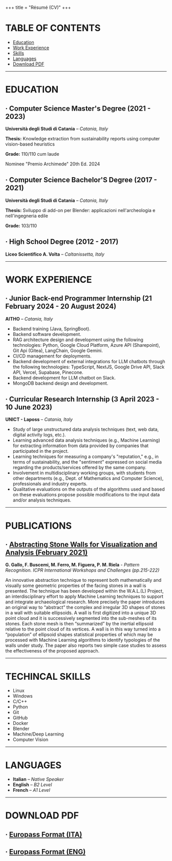 +++
title = "Résumé (CV)"
+++

# TABLE OF CONTENTS
- [Education](#education)
- [Work Experience](#work-experience)
- [Skills](#skills)
- [Languages](#languages)
- [Download PDF](#download-pdf)

___


# EDUCATION

## · Computer Science Master's Degree (2021 - 2023)
**Università degli Studi di Catania** – *Catania, Italy* 

**Thesis:** Knowledge extraction from sustainability reports using computer vision-based heuristics

**Grade:** 110/110 cum laude

Nominee "Premio Archimede" 20th Ed. 2024

## · Computer Science Bachelor'S Degree (2017 - 2021)
**Università degli Studi di Catania** – *Catania, Italy*

**Thesis:** Sviluppo di add-on per Blender: applicazioni nell'archeologia e nell'ingegneria edile

**Grade:** 103/110

## · High School Degree (2012 - 2017)
**Liceo Scientifico A. Volta** – *Caltanissetta, Italy*

___

# WORK EXPERIENCE

## · Junior Back-end Programmer Internship (21 February 2024 - 20 August 2024)
**AITHO** – *Catania, Italy*

- Backend training (Java, SpringBoot).
- Backend software development.
- RAG architecture design and development using the following technologies: Python, Google Cloud Platform, Azure API (Sharepoint), Git Api (Gitea), LangChain, Google Gemini.
- CI/CD management for deployments.
- Backend development of external integrations for LLM chatbots through the following technologies: TypeScript, NextJS, Google Drive API, Slack API, Vercel, Supabase, Pinecone.
- Backend development for LLM chatbot on Slack.
- MongoDB backend design and development.

## · Curricular Research Internship (3 April 2023 - 10 June 2023)
**UNICT - Laposs** – *Catania, Italy*

- Study of large unstructured data analysis techniques (text, web data, digital activity logs, etc.).
- Learning advanced data analysis techniques (e.g., Machine Learning) for extracting information from
data provided by companies that participated in the project.
- Learning techniques for measuring a company's "reputation," e.g., in terms of sustainability, and the
"sentiment" expressed on social media regarding the products/services offered by the same
company.
- Involvement in multidisciplinary working groups, with students from other departments (e.g., Dept. of
Mathematics and Computer Science), professionals and industry experts.
- Qualitative evaluations on the outputs of the algorithms used and based on these evaluations propose
possible modifications to the input data and/or analysis techniques.

___

# PUBLICATIONS

## · [Abstracting Stone Walls for Visualization and Analysis (February 2021)](https://www.researchgate.net/publication/349474783_Abstracting_Stone_Walls_for_Visualization_and_Analysis)
**G. Gallo, F. Buscemi, M. Ferro, M. Figuera, P. M. Riela** - *Pattern Recognition. ICPR International Workshops and Challenges (pp.215-222)*


An innovative abstraction technique to represent both mathematically and visually some geometric properties of the facing stones in a wall is presented. The technique has been developed within the W.A.L.(L) Project, an interdisciplinary effort to apply Machine Learning techniques to support and integrate archaeological research. More precisely the paper introduces an original way to “abstract” the complex and irregular 3D shapes of stones in a wall with suitable ellipsoids. A wall is first digitized into a unique 3D point cloud and it is successively segmented into the sub-meshes of its stones. Each stone mesh is then “summarized” by the inertial ellipsoid relative to the point cloud of its vertices. A wall is in this way turned into a “population” of ellipsoid shapes statistical properties of which may be processed with Machine Learning algorithms to identify typologies of the walls under study. The paper also reports two simple case studies to assess the effectiveness of the proposed approach.

___

# TECHINCAL SKILLS
- Linux
- Windows
- C/C++
- Python
- Git
- GitHub
- Docker
- Blender
- Machine/Deep Learning
- Computer Vision

___

# LANGUAGES
- **Italian** – *Native Speaker*
- **English** – *B2 Level*
- **French** – *A1 Level*

___

# DOWNLOAD PDF

## · [Europass Format (ITA)](/files/CV_ita.pdf)

## · [Europass Format (ENG)](/files/CV_eng.pdf)



